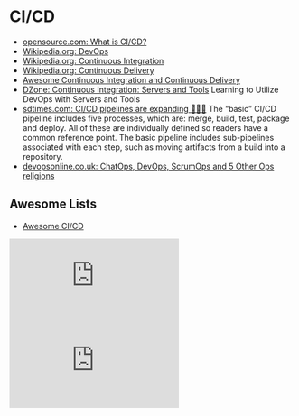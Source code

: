 # CI/CD
* [opensource.com: What is CI/CD?](https://opensource.com/article/18/8/what-cicd)
* [Wikipedia.org: DevOps](https://en.wikipedia.org/wiki/DevOps)
* [Wikipedia.org: Continuous Integration](https://en.wikipedia.org/wiki/Continuous_integration)
* [Wikipedia.org: Continuous Delivery](https://en.wikipedia.org/wiki/Continuous_delivery)
* [Awesome Continuous Integration and Continuous Delivery](https://github.com/ciandcd/awesome-ciandcd)
* [DZone: Continuous Integration: Servers and Tools](https://dzone.com/refcardz/continuous-integration-servers) Learning to Utilize DevOps with Servers and Tools
* [sdtimes.com: CI/CD pipelines are expanding 🌟🌟🌟](https://sdtimes.com/devops/ci-cd-pipelines-are-expanding/) The “basic” CI/CD pipeline includes five processes, which are: merge, build, test, package and deploy. All of these are individually defined so readers have a common reference point. The basic pipeline includes sub-pipelines associated with each step, such as moving artifacts from a build into a repository.
* [devopsonline.co.uk: ChatOps, DevOps, ScrumOps and 5 Other Ops religions](https://www.devopsonline.co.uk/chatops-devops-scrumops-and-5-other-ops-religions/)

## Awesome Lists
* [Awesome CI/CD](https://github.com/ciandcd/awesome-ciandcd)

<iframe src="https://www.youtube.com/embed/N8R3-eNVoEc" frameborder="0" allow="autoplay; encrypted-media" allowfullscreen></iframe>

<iframe src="https://www.youtube.com/embed/65BnTLcDAJI" frameborder="0" allow="autoplay; encrypted-media" allowfullscreen></iframe>

